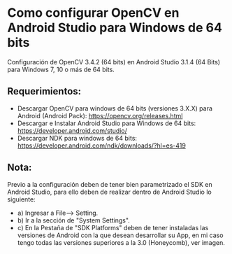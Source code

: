 # Como configurar OpenCV en Android Studio para Windows de 64 bits

Configuración de OpenCV 3.4.2 (64 bits) en Android Studio 3.1.4 (64 Bits) para Windows 7, 10 o más de 64 bits.

Requerimientos:
---------------

- Descargar OpenCV para windows de 64 bits (versiones 3.X.X) para Android (Android Pack): https://opencv.org/releases.html
- Descargar e Instalar Android Studio para Windows de 64 bits: https://developer.android.com/studio/
- Descargar NDK para windows de 64 bits: https://developer.android.com/ndk/downloads/?hl=es-419

Nota:
-----

Previo a la configuración deben de tener bien parametrizado el SDK en Android Studio, para ello deben de realizar dentro de Android Studio lo siguiente:
- a) Ingresar a File--> Setting.
- b) Ir a la sección de "System Settings".
- c) En la Pestaña de "SDK Platforms" deben de tener instaladas las versiones de Android con la que desean desarrollar su App, en mi caso tengo todas las versiones superiores a la 3.0 (Honeycomb), ver imagen.


